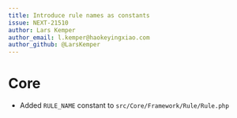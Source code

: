 ```yaml
---
title: Introduce rule names as constants
issue: NEXT-21510
author: Lars Kemper
author_email: l.kemper@haokeyingxiao.com
author_github: @LarsKemper
---
```

# Core
* Added `RULE_NAME` constant to `src/Core/Framework/Rule/Rule.php`
